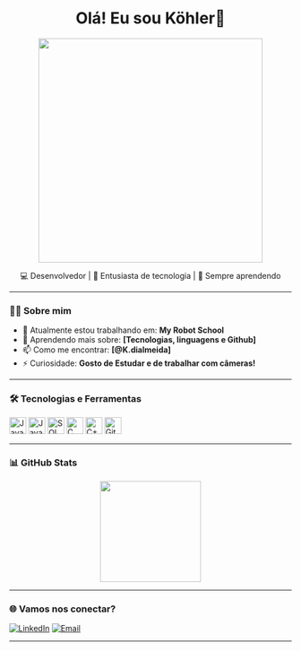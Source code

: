 <h1 align="center">Olá! Eu sou Köhler👋</h1>

<p align="center">
  <img src="https://giphy.com/gifs/travel-car-cyberpunk-jx4jKhrKvifvCZtyN5" width="400" "/>
</p>

<p align="center">
  💻 Desenvolvedor | 🚀 Entusiasta de tecnologia | 🎯 Sempre aprendendo
</p>

---

### 👨‍💻 Sobre mim

- 🔭 Atualmente estou trabalhando em: **My Robot School**
- 🌱 Aprendendo mais sobre: **[Tecnologias, linguagens e Github]**
- 📫 Como me encontrar: **[@K.dialmeida]**
- ⚡ Curiosidade: **Gosto de Estudar e de trabalhar com câmeras!**

---

### 🛠️ Tecnologias e Ferramentas

<p>
  <img src="https://cdn.jsdelivr.net/gh/devicons/devicon/icons/javascript/javascript-original.svg" height="30" alt="JavaScript"/>
  <img src="https://cdn.jsdelivr.net/gh/devicons/devicon/icons/java/java-original.svg" height="30" alt="Java"/>
  <img src="https://cdn.jsdelivr.net/gh/devicons/devicon/icons/mysql/mysql-original.svg" height="30" alt="SQL"/>
  <img src="https://cdn.jsdelivr.net/gh/devicons/devicon/icons/c/c-original.svg" height="30" alt="C"/>
  <img src="https://cdn.jsdelivr.net/gh/devicons/devicon/icons/cplusplus/cplusplus-original.svg" height="30" alt="C++"/>
  <img src="https://cdn.jsdelivr.net/gh/devicons/devicon/icons/github/github-original.svg" height="30" alt="GitHub"/>
</p>


---

### 📊 GitHub Stats

<div align="center">
  <img height="180em" src="https://github-readme-stats.vercel.app/api/top-langs/?username=KohlerBytes&layout=compact&langs_count=7&theme=dracula"/>
</div>



---

### 🌐 Vamos nos conectar?

[![LinkedIn](https://img.shields.io/badge/-LinkedIn-blue?style=flat-square&logo=linkedin&logoColor=white&link=https://www.linkedin.com/in/seu-perfil)]([https://www.linkedin.com/in/seu-perfil](https://www.linkedin.com/in/k%C3%B6hler-almeida-50a6b1258/details/experience/))
[![Email](https://img.shields.io/badge/-Email-red?style=flat-square&logo=gmail&logoColor=white&link=mailto:seu@email.com)](mailto:Kohlernalmeida@gmail.com)

---
